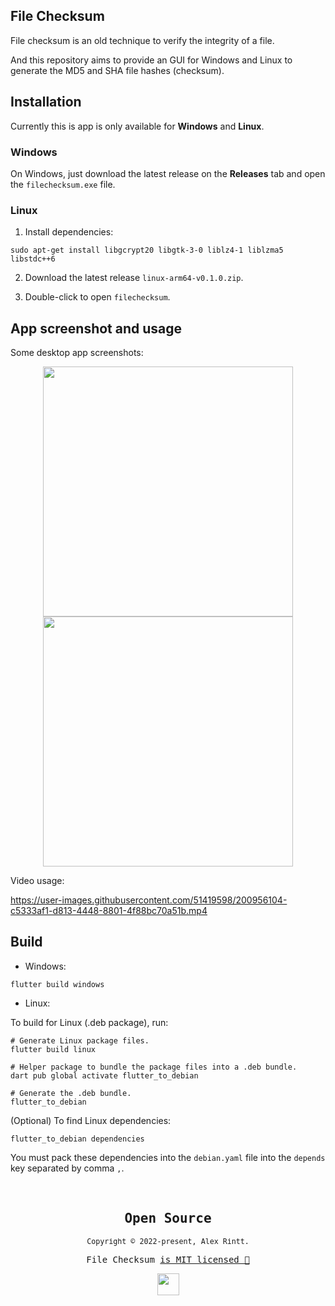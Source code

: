 ## File Checksum

File checksum is an old technique to verify the integrity of a file.

And this repository aims to provide an GUI for Windows and Linux to generate the MD5 and SHA file hashes (checksum).

## Installation

Currently this is app is only available for **Windows** and **Linux**.

### Windows

On Windows, just download the latest release on the **Releases** tab and open the `filechecksum.exe` file.

### Linux

1. Install dependencies:

```shell
sudo apt-get install libgcrypt20 libgtk-3-0 liblz4-1 liblzma5 libstdc++6
```

2. Download the latest release `linux-arm64-v0.1.0.zip`.

3. Double-click to open `filechecksum`.

## App screenshot and usage

Some desktop app screenshots:

<p align="center">
  <kbd><img src="https://user-images.githubusercontent.com/51419598/200956830-d0ad75fd-c928-417a-a43a-a5aeff8e452b.png" height="400" /></kbd>
  <kbd><img src="https://user-images.githubusercontent.com/51419598/200956761-0468db84-5191-474b-8cc5-4cb456468284.png" height="400" /></kbd>
</p>

Video usage:

https://user-images.githubusercontent.com/51419598/200956104-c5333af1-d813-4448-8801-4f88bc70a51b.mp4

## Build

- Windows:

```shell
flutter build windows
```

- Linux:

To build for Linux (.deb package), run:

```shell
# Generate Linux package files.
flutter build linux

# Helper package to bundle the package files into a .deb bundle.
dart pub global activate flutter_to_debian

# Generate the .deb bundle.
flutter_to_debian
```

(Optional) To find Linux dependencies:

```shell
flutter_to_debian dependencies
```

You must pack these dependencies into the `debian.yaml` file into the `depends` key separated by comma `,`.

<br>

<samp>

<h2 align="center">
  Open Source
</h2>
<p align="center">
  <sub>Copyright © 2022-present, Alex Rintt.</sub>
</p>
<p align="center">File Checksum <a href="https://github.com/alexrintt/filechecksum/blob/master/LICENSE">is MIT licensed 💖</a></p>
<p align="center">
  <img src="https://user-images.githubusercontent.com/51419598/200957627-84a73ae0-2c5a-4563-994b-7fc9423f482a.png" width="35" />
</p>
  
</samp>
